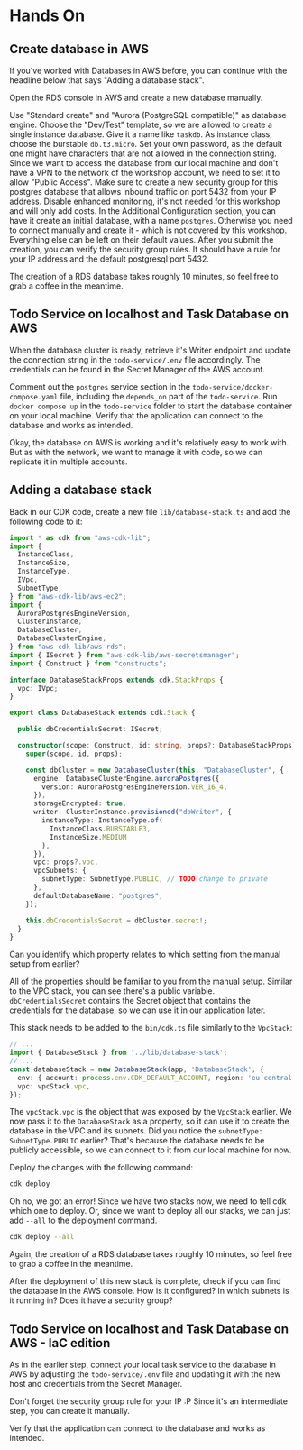 # Hands On

## Create database in AWS

If you've worked with Databases in AWS before, you can continue with the headline below that says "Adding a database stack".

Open the RDS console in AWS and create a new database manually.

Use "Standard create" and "Aurora (PostgreSQL compatible)" as database engine.
Choose the "Dev/Test" template, so we are allowed to create a single instance database.
Give it a name like `taskdb`.
As instance class, choose the burstable `db.t3.micro`.
Set your own password, as the default one might have characters that are not allowed in the connection string.
Since we want to access the database from our local machine and don't have a VPN to the network of the workshop account, we need to set it to allow "Public Access".
Make sure to create a new security group for this postgres database that allows inbound traffic on port 5432 from your IP address.
Disable enhanced monitoring, it's not needed for this workshop and will only add costs.
In the Additional Configuration section, you can have it create an initial database, with a name `postgres`. Otherwise you need to connect manually and create it - which is not covered by this workshop.
Everything else can be left on their default values.
After you submit the creation, you can verify the security group rules. It should have a rule for your IP address and the default postgresql port 5432.

The creation of a RDS database takes roughly 10 minutes, so feel free to grab a coffee in the meantime.


## Todo Service on localhost and Task Database on AWS

When the database cluster is ready, retrieve it's Writer endpoint and update the connection string in the `todo-service/.env` file accordingly.
The credentials can be found in the Secret Manager of the AWS account.

Comment out the `postgres` service section in the `todo-service/docker-compose.yaml` file, including the `depends_on` part of the `todo-service`.
Run `docker compose up` in the `todo-service` folder to start the database container on your local machine.
Verify that the application can connect to the database and works as intended.

Okay, the database on AWS is working and it's relatively easy to work with. But as with the network, we want to manage it with code, so we can replicate it in multiple accounts.


## Adding a database stack

Back in our CDK code, create a new file `lib/database-stack.ts` and add the following code to it:

```typescript
import * as cdk from "aws-cdk-lib";
import {
  InstanceClass,
  InstanceSize,
  InstanceType,
  IVpc,
  SubnetType,
} from "aws-cdk-lib/aws-ec2";
import {
  AuroraPostgresEngineVersion,
  ClusterInstance,
  DatabaseCluster,
  DatabaseClusterEngine,
} from "aws-cdk-lib/aws-rds";
import { ISecret } from "aws-cdk-lib/aws-secretsmanager";
import { Construct } from "constructs";

interface DatabaseStackProps extends cdk.StackProps {
  vpc: IVpc;
}

export class DatabaseStack extends cdk.Stack {

  public dbCredentialsSecret: ISecret;

  constructor(scope: Construct, id: string, props?: DatabaseStackProps) {
    super(scope, id, props);

    const dbCluster = new DatabaseCluster(this, "DatabaseCluster", {
      engine: DatabaseClusterEngine.auroraPostgres({
        version: AuroraPostgresEngineVersion.VER_16_4,
      }),
      storageEncrypted: true,
      writer: ClusterInstance.provisioned("dbWriter", {
        instanceType: InstanceType.of(
          InstanceClass.BURSTABLE3,
          InstanceSize.MEDIUM
        ),
      }),
      vpc: props?.vpc,
      vpcSubnets: {
        subnetType: SubnetType.PUBLIC, // TODO change to private
      },
      defaultDatabaseName: "postgres",
    });

    this.dbCredentialsSecret = dbCluster.secret!;
  }
}
```

Can you identify which property relates to which setting from the manual setup from earlier?

All of the properties should be familiar to you from the manual setup.
Similar to the VPC stack, you can see there's a public variable. `dbCredentialsSecret` contains the Secret object that contains the credentials for the database, so we can use it in our application later.

This stack needs to be added to the `bin/cdk.ts` file similarly to the `VpcStack`:

```typescript
// ...
import { DatabaseStack } from '../lib/database-stack';
// ...
const databaseStack = new DatabaseStack(app, 'DatabaseStack', {
  env: { account: process.env.CDK_DEFAULT_ACCOUNT, region: 'eu-central-1' },
  vpc: vpcStack.vpc,
});
```

The `vpcStack.vpc` is the object that was exposed by the `VpcStack` earlier. We now pass it to the `DatabaseStack` as a property, so it can use it to create the database in the VPC and its subnets.
Did you notice the `subnetType: SubnetType.PUBLIC` earlier? That's because the database needs to be publicly accessible, so we can connect to it from our local machine for now.

Deploy the changes with the following command:
```sh
cdk deploy
```

Oh no, we got an error!
Since we have two stacks now, we need to tell cdk which one to deploy. Or, since we want to deploy all our stacks, we can just add `--all` to the deployment command.
```sh
cdk deploy --all
```

Again, the creation of a RDS database takes roughly 10 minutes, so feel free to grab a coffee in the meantime.

After the deployment of this new stack is complete, check if you can find the database in the AWS console.
How is it configured? In which subnets is it running in? Does it have a security group?


## Todo Service on localhost and Task Database on AWS - IaC edition

As in the earlier step, connect your local task service to the database in AWS by adjusting the `todo-service/.env` file and updating it with the new host and credentials from the Secret Manager.

Don't forget the security group rule for your IP :P
Since it's an intermediate step, you can create it manually.

Verify that the application can connect to the database and works as intended.
